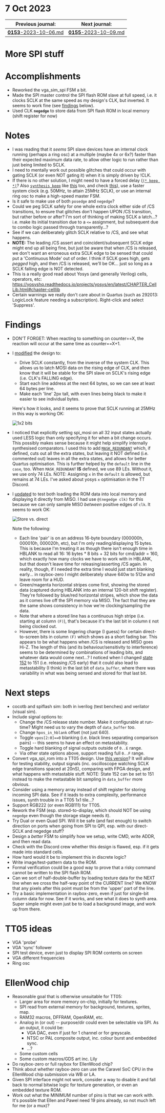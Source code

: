 # 7 Oct 2023

| Previous journal: | Next journal: |
|-|-|
| [**0153**-2023-10-06.md](./0153-2023-10-06.md) | [**0155**-2023-10-09.md](./0155-2023-10-09.md) |

# More SPI stuff

# Accomplishments

*   Reworked the vga_sim_spi FSM a bit.
*   Made the SPI master control the SPI flash ROM slave at full speed, i.e. it clocks SCLK at the same speed as my design's CLK, but inverted. It seems to work fine (see [findings](#findings) below).
*   Used CLK **`negedge`** to store data from SPI flash ROM in local memory (shift register for now)

# Notes

*   I was reading that it *seems* SPI slave devices have an internal clock running (perhaps a ring osc) at a multiple (maybe 4x or 6x?) faster than their expected maximum data rate, to allow other logic to run rather than just being limited to SCLK.
*   I need to mentally work out possible glitches that could occur with gating SCLK (or even NOT gating it) when it is simply driven by !CLK.
*   If there is no other solution, I might need to have a forced delay ([`(* keep *)`](https://docs.xilinx.com/r/en-US/ug901-vivado-synthesis/KEEP-Example-Verilog)? Also [`synthesis keep`](https://www.intel.com/content/www/us/en/programmable/quartushelp/17.0/hdl/vlog/vlog_file_dir_keep.htm) like [this](https://www.fpgadeveloper.com/2011/06/how-to-keep-a-signal-name-after-mapping.html/) too, and check [this](https://www.reddit.com/r/yosys/comments/e456jg/any_way_to_do_an_equivalent_of_synthesis_syn_keep/)), use a faster system clock (e.g. 50MHz, to attain 25MHz SCLK), or use an internal ring osc to make a high-speed master FSM.
*   Is it safe to make use of both `posedge` and `negedge`?
*   Could we peg SCLK safely for one whole extra clock either side of /CS transitions, to ensure that glitches don't happen UPON /CS transition, but rather before or after? I'm sort of thinking of making SCLK a latch...? i.e. make its initial transition due to a `<=` assignment, but subsequent due to combo logic passed through transparently...?
*   See if we can deliberately glitch SCLK relative to /CS, and see what happens.
*   **NOTE:** The leading /CS assert and coincident/subsequent SCLK edge might end up all being fine, but just be aware that when /CS is released, we don't want an erroneous extra SCLK edge to be sensed that could put a 'Continuous Mode' out of order. I think if SCLK goes high, gets *pegged* high, and then /CS is released, we'll be OK... just so long as a SCLK falling edge is NOT detected.
*   This is a really good read about Yosys (and generally Verilog) cells, operators, etc: https://yosyshq.readthedocs.io/projects/yosys/en/latest/CHAPTER_CellLib.html#chapter-celllib
*   Certain warnings we really don't care about in Quartus (such as 292013: LogicLock feature needing a subscription). Right-click and select 'Suppress'.

# Findings

*   DON'T FORGET: When reacting to something on counter==X, the reaction will occur at the same time as counter==X+1.
*   I [modified](https://github.com/algofoogle/sandpit/blob/b51016a22886b21da146bf592d370728b625dd1b/fpga/vga_spi_rom/src/rtl/vga_spi_rom.v) the design to:
    *   Drive SCLK constantly, from the inverse of the system CLK. This allows us to latch MOSI data on the rising edge of CLK, and then know that it will be stable for the SPI slave on SCLK's rising edge (i.e. CLK's FALLING edge).
    *   Start each line address at the next 64 bytes, so we can see at least 64 bytes per line.
    *   Make each 'line' 2px tall, with even lines being black to make it easier to see individual bytes.

    Here's how it looks, and it seems to prove that SCLK running at 25MHz in this way is working OK:

    ![1x2 bits](./i/0154-1x2.jpg)
*   I noticed that explicitly setting spi_mosi on all 32 input states actually used LESS logic than only specifying it for when a bit change occurs. This possibly makes sense because it might help simplify internally synthesised comparators. I used this to add [`MASK_REDUNDANT`](https://github.com/algofoogle/sandpit/commit/14fdce1e48a2be9904bed149d81b57cb7fce994f#diff-eae130479ad0c908edc74b5c702a0ad19cb4ec6b6b8f620f34204035fedd42ddR9) which, if defined, cuts out all the extra states, but leaving it NOT defined (i.e. commented out) leaves in all the extra states, and allows for better Quartus optimisation. This is further helped by the `default` line in the `case`, too. When `MASK_REDUNDANT` **IS** defined, we use 89 LEs. Without it, we use only 74 LEs. NOTE: Assigning `x` in the `default` is allowed, but remains at 74 LEs. I've asked about yosys `x` optimisation in the TT Discord.
*   I [updated][simple-memory-vs-direct] to test both loading the ROM data into local memory and displaying it directly from MISO. I had use `@(negedge clk)` for this because we can only sample MISO *between* positive edges of `clk`. It seems to work OK:

    ![Store vs. direct](./i/0154-store-vs-direct.jpg)

    Note the following:
    *   Each line 'pair' is on an address 16-byte boundary (000000h, 000010h, 000020h, etc), but I'm only reading/displaying 15 bytes. This is because I'm treating it as though there isn't enough time in HBLANK to read all 16: 16 bytes * 8 bits + 32 bits for cmd/addr = 160, which exactly how many clocks we have to work with in HBLANK, but that doesn't leave time for releasing/asserting /CS again. In reality, though, if I needed the extra time I would just start blanking early... in raybox-zero I might deliberately shave 640w to 512w and leave room for a HUD.
    *   Green/magenta horizontal stripes come first, showing the stored data (captured during HBLANK into an internal 120-bit shift register). They're followed by blue/red horizontal stripes, which show the data as it comes live off the SPI memory via MISO. The fact that they are the same shows consistency in how we're clocking/sampling the data.
    *   Note that where a stored line has a continuous high stripe (i.e. starting at column `(F)`), that's because it's the last bit in column `E` not being clocked out.
    *   However, there is some lingering charge (I guess) for certain direct-to-screen bits in column `(F)` which shows as a short fading bar. This appears to be what happens when /CS is released and MISO goes Hi-Z. The length of this (and its behaviour/sensitivity to interference) seems to be determined by combinations of leading bits, and whatever data would come next...? I noticed when I changed [state 152](https://github.com/algofoogle/sandpit/blob/bc58d7b952222bba0101bd033c4c49a656c415c7/fpga/vga_spi_rom/src/rtl/vga_spi_rom.v#L182) to 151 (i.e. releasing /CS early) that it could also lead to metastability (I think) in the last bit of `data_buffer`, where there was variability in what was being sensed and stored for that last bit.



# Next steps

*   cocotb and spiflash sim: both in iverilog (test benches) and verilator (visual sim).
*   Include signal options to:
    *   Change the /CS release state number. Make it configurable at run-time? Might need us to vary the depth of `data_buffer` too.
    *   Change `hpos_in_hblank` offset (not just 640).
    *   Toggle `vpos[2:0]==0` blanking (i.e. black lines separating comparison pairs) -- this seems to have an effect on metastability.
    *   Toggle hard blanking of signal outputs outside of `0..E` range.
    *   Via other state options above, support reading full `0..F` range.
*   Convert vga_spi_rom into a TT05 design. Use [this version][simple-memory-vs-direct]? It will allow for testing stability, output signals (inc. oscilloscope watching SCLK edge transitions spaced at 20nS), comparing with FPGA design, and what happens with metastable stuff. NOTE: State 152 can be set to 151 instead to make the metastable bit sampling in `data_buffer` more obvious.
*   Consider using a memory array instead of shift register for storing incoming SPI data. See if it leads to extra complexity, performance issues, synth trouble in a TT05 1x1 tile...?
*   Support RGB222 (or even RGB111) for TT05.
*   Rework the FSM (esp. stored-to-display, which should NOT be using `negedge` even though the storage stage needs it).
*   Try Dual or even Quad SPI. Will it be safe (and fast enough) to switch direction on ports when going from SPI to QPI, esp. with our direct-SCLK and negedge stuff?
*   Design a *better* FSM to simplify how we setup, write CMD, write ADDR, and then read data.
*   Check with the Discord crew whether this design is flawed, esp. if it gets made into standard cells.
*   How hard would it be to implement this in discrete logic?
*   Write image/test-pattern data to the ROM.
*   Formal verification could be a good way to prove that a risky command cannot be written to the SPI flash ROM.
*   Can we sort of half-double-buffer by loading texture data for the NEXT line when we cross the half-way point of the CURRENT line? We KNOW that any pixels after this point must be from the 'upper' part of the line.
*   Try a basic implementation in raybox-zero, even if just for single-bit column data for now. See if it works, and see what it does to synth area. Super simple might even just be to load a background image, and work up from there.


# TT05 ideas

*   VGA 'probe'
*   VGA 'sync' follower
*   SPI test device, even just to display SPI ROM contents on screen
*   VGA different frequencies
*   Ring osc

# EllenWood chip

*   Reasonable goal that is otherwise unsuitable for TT05:
    *   Larger area for more memory on-chip, initially for textures.
    *   SPI read from external memory for background, textures, sprites, map.
    *   RAM32 macros, DFFRAM, OpenRAM, etc.
    *   Analog in (or out) -- purpose/dir could even be selectable via SPI. As an output, it could be:
        *   VGA DAC, even if just for 1 channel or for greyscale.
        *   NTSC or PAL composite output, inc. colour burst and embedded sync.
        *   ...?
    *   Some custom cells
    *   Some custom macros/GDS art inc. Lily
*   Do raybox-zero or full raybox for EllenWood chip?
*   Think about whether raybox-zero can use the Caravel SoC CPU in the EllenWood chip submission via WB or LA.
*   Given SPI interface might not work, consider a way to disable it and fall back to normal bitwise logic for texture generation, or even an embedded texture ROM.
*   Work out what the MINIMUM number of pins is that we can work with. It's possible that Ellen and Pawel need 19 pins already, so not much left for me (or a mux)?

[simple-memory-vs-direct]: https://github.com/algofoogle/sandpit/blob/bc58d7b952222bba0101bd033c4c49a656c415c7/fpga/vga_spi_rom/src/rtl/vga_spi_rom.v
